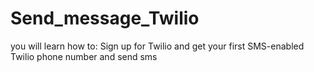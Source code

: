 # Send_message_Twilio
you will learn how to:  Sign up for Twilio and get your first SMS-enabled Twilio phone number and send sms
